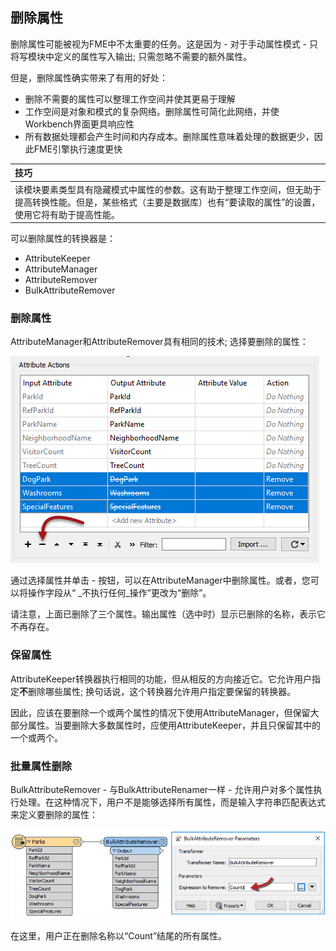 ## 删除属性

删除属性可能被视为FME中不太重要的任务。这是因为 - 对于手动属性模式 - 只将写模块中定义的属性写入输出; 只需忽略不需要的额外属性。

但是，删除属性确实带来了有用的好处：

* 删除不需要的属性可以整理工作空间并使其更易于理解
* 工作空间是对象和模式的复杂网络。删除属性可简化此网络，并使Workbench界面更具响应性
* 所有数据处理都会产生时间和内存成本。删除属性意味着处理的数据更少，因此FME引擎执行速度更快

|  技巧 |
| :--- |
|  读模块要素类型具有隐藏模式中属性的参数。这有助于整理工作空间，但无助于提高转换性能。但是，某些格式（主要是数据库）也有“要读取的属性”的设置，使用它将有助于提高性能。 |

可以删除属性的转换器是：

* AttributeKeeper
* AttributeManager
* AttributeRemover
* BulkAttributeRemover

### 删除属性

AttributeManager和AttributeRemover具有相同的技术; 选择要删除的属性：

![](./Images/Img4.044.AttributeManagerRemoveAttrs.png)

通过选择属性并单击 - 按钮，可以在AttributeManager中删除属性。或者，您可以将操作字段从“ _不执行任何_操作”更改为“删除”。

请注意，上面已删除了三个属性。输出属性（选中时）显示已删除的名称，表示它不再存在。

### 保留属性

AttributeKeeper转换器执行相同的功能，但从相反的方向接近它。它允许用户指定**不**删除哪些属性; 换句话说，这个转换器允许用户指定要保留的转换器。

因此，应该在要删除一个或两个属性的情况下使用AttributeManager，但保留大部分属性。当要删除大多数属性时，应使用AttributeKeeper，并且只保留其中的一个或两个。

### 批量属性删除

BulkAttributeRemover - 与BulkAttributeRenamer一样 - 允许用户对多个属性执行处理。在这种情况下，用户不是能够选择所有属性，而是输入字符串匹配表达式来定义要删除的属性：

![](./Images/Img4.045.BulkAttributeRemoval.png)

在这里，用户正在删除名称以“Count”结尾的所有属性。

